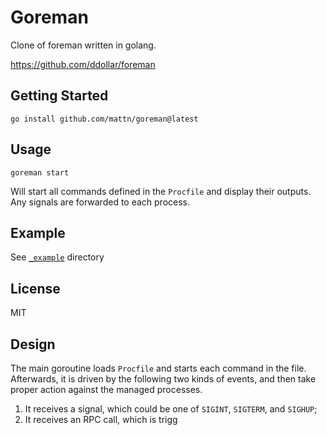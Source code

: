 # Goreman

Clone of foreman written in golang.

https://github.com/ddollar/foreman

## Getting Started

    go install github.com/mattn/goreman@latest

## Usage

    goreman start

Will start all commands defined in the `Procfile` and display their outputs.
Any signals are forwarded to each process.

## Example

See [`_example`](_example/) directory

## License

MIT

## Design

The main goroutine loads `Procfile` and starts each command in the file. Afterwards, it is driven by the following two kinds of events, and then take proper action against the managed processes.

1. It receives a signal, which could be one of `SIGINT`, `SIGTERM`, and `SIGHUP`;
2. It receives an RPC call, which is trigg